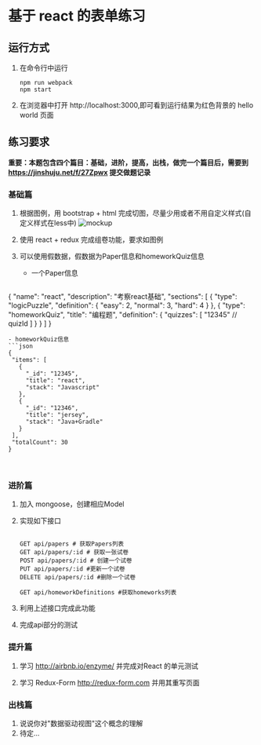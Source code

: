 # 基于 react 的表单练习


## 运行方式
1. 在命令行中运行 
   ```
   npm run webpack
   npm start
   ```

2. 在浏览器中打开 http://localhost:3000,即可看到运行结果为红色背景的 hello world 页面


## 练习要求

**重要：本题包含四个篇目：基础，进阶，提高，出栈，做完一个篇目后，需要到 https://jinshuju.net/f/27Zpwx 提交做题记录**

### 基础篇
1. 根据图例，用 bootstrap + html 完成切图，尽量少用或者不用自定义样式(自定义样式在less中)
   ![mockup](./mockup.png)

2. 使用 react + redux 完成组卷功能，要求如图例

3. 可以使用假数据，假数据为Paper信息和homeworkQuiz信息

   - 一个Paper信息

   ```json
 {
  "name": "react",
  "description": "考察react基础",
  "sections": [
    {
      "type": "logicPuzzle",
      "definition": {
        "easy": 2,
        "normal": 3,
        "hard": 4
      }
    },
    {
      "type": "homeworkQuiz",
      "title": "编程题",
      "definition": {
        "quizzes": [
          "12345" // quizId
        ]
      }
    }
  ]
}
   ```
   - homeworkQuiz信息
   ```json
   {
    "items": [
      {
        "_id": "12345",
        "title": "react",
        "stack": "Javascript"
      },
      {
        "_id": "12346",
        "title": "jersey",
        "stack": "Java+Gradle"
      }
    ],
    "totalCount": 30
   }
   ```

   ​

### 进阶篇

1. 加入 mongoose，创建相应Model

2. 实现如下接口
   ```

   GET api/papers # 获取Papers列表
   GET api/papers/:id # 获取一张试卷
   POST api/papers/:id # 创建一个试卷
   PUT api/papers/:id #更新一个试卷
   DELETE api/papers/:id #删除一个试卷

   GET api/homeworkDefinitions #获取homeworks列表
   ```
3. 利用上述接口完成此功能

4. 完成api部分的测试

### 提升篇

1. 学习 http://airbnb.io/enzyme/ 并完成对React 的单元测试

2. 学习 Redux-Form http://redux-form.com  并用其重写页面


### 出栈篇

1. 说说你对"数据驱动视图"这个概念的理解
2. 待定...

